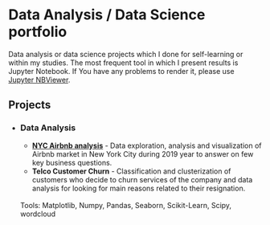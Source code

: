 <h1> Data Analysis / Data Science portfolio</h1>

Data analysis or data science projects which I done for self-learning or within my studies. The most frequent tool in which I present results is Jupyter Notebook. If You have any problems to render it, please use <a href="https://nbviewer.org/">Jupyter NBViewer</a>.

<h2>Projects</h2>

<ul><li><h3>Data Analysis</h3>

<ul>
<li><b><a href="[https://nbviewer.org/](https://github.com/jacobolyst/Data_analysis-Data_science_portfolio/tree/main/NYC%20Aribnb%20Analysis)">NYC Airbnb analysis</a></b> - Data exploration, analysis and visualization of Airbnb market in New York City during 2019 year to answer on few key business questions.</li>

<li><b>Telco Customer Churn</b> - Classification and clusterization of customers who decide to churn services of the company and data analysis for looking for main reasons related to their resignation.</li></li>


</ul>
<br>
Tools: Matplotlib, Numpy, Pandas, Seaborn, Scikit-Learn, Scipy, wordcloud
